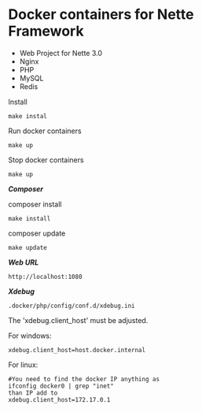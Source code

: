 **Docker containers for Nette Framework**
===============
- Web Project for Nette 3.0
- Nginx
- PHP
- MySQL
- Redis



Install
```
make instal
```
Run docker containers
```
make up
```

Stop docker containers
```
make up
```
***Composer***

composer install
```
make install
```
composer update
```
make update
```


***Web URL***
```
http://localhost:1080
```

***Xdebug***
```
.docker/php/config/conf.d/xdebug.ini
```
The 'xdebug.client_host' must be adjusted. 

For windows: 
```
xdebug.client_host=host.docker.internal
```

For linux:
```
#You need to find the docker IP anything as
ifconfig docker0 | grep "inet"  
than IP add to
xdebug.client_host=172.17.0.1
```

